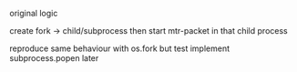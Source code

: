 original logic

create fork -> child/subprocess
then start mtr-packet in that child process

reproduce same behaviour with os.fork but test implement subprocess.popen later
